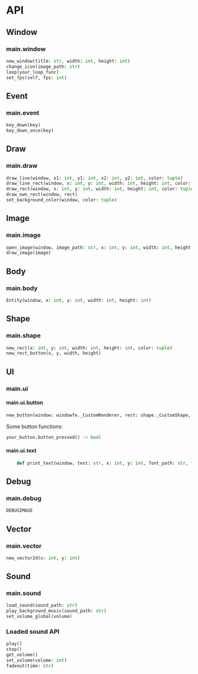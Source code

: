 # API

## Window
### main.window
```python
new_window(title: str, width: int, height: int)
change_icon(image_path: str)
loop(your_loop_func)
set_fps(self, fps: int)
```

## Event
### main.event
```python
key_down(key)
key_down_once(key)
```

## Draw
### main.draw
```python
draw_line(window, x1: int, y1: int, x2: int, y2: int, color: tuple)
draw_line_rect(window, x: int, y: int, width: int, height: int, color: tuple)
draw_rect(window, x: int, y: int, width: int, height: int, color: tuple)
draw_own_rect(window, rect)
set_background_color(window, color: tuple)
```

## Image
### main.image
```python
open_image(window, image_path: str, x: int, y: int, width: int, height: int)
draw_image(image)
```

## Body
### main.body
```python
Entity(window, x: int, y: int, width: int, height: int)
```

## Shape
### main.shape
```python
new_rect(x: int, y: int, width: int, height: int, color: tuple)
new_rect_button(x, y, width, height)
```

## UI
### main.ui
#### main.ui.button
```python
new_button(window: windowfe._CustomRenderer, rect: shape._CustomShape, text: str)
```
Some button functions:
```python
your_button.button_pressed() -> bool
```

#### main.ui.text
```python
    def print_text(window, text: str, x: int, y: int, font_path: str, font_size: int, color: tuple)
```

## Debug
### main.debug
```python
DEBUGIMAGE
```

## Vector
### main.vector
```python
new_vector2d(x: int, y: int)
```

## Sound
### main.sound
```python
load_sound(sound_path: str)
play_background_music(sound_path: str)
set_volume_global(volume)
```

### Loaded sound API
```python
play()
stop()
get_volume()
set_volume(volume: int)
fadeout(time: str)
```

